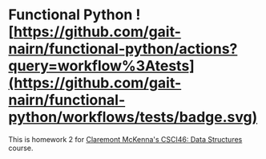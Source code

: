 # Functional Python ![https://github.com/gait-nairn/functional-python/actions?query=workflow%3Atests](https://github.com/gait-nairn/functional-python/workflows/tests/badge.svg)

This is homework 2 for [Claremont McKenna's CSCI46: Data Structures](https://github.com/mikeizbicki/cmc-csci046) course.


